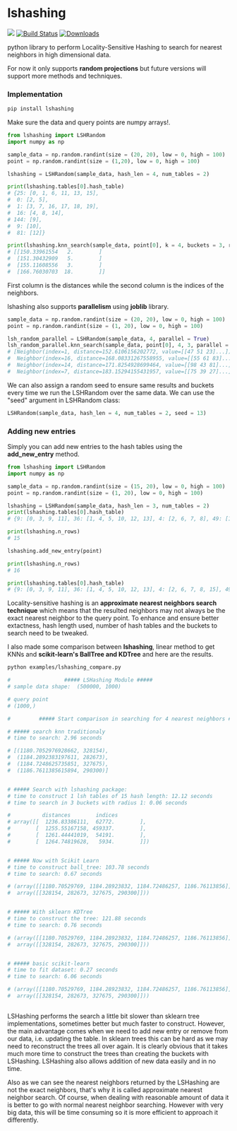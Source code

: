 # lshashing

[![](https://img.shields.io/badge/docs-latest-blue.svg)](https://mnoorfawi.github.io/lshashing/) 
[![Build Status](https://travis-ci.com/MNoorFawi/lshashing.svg?branch=master)](https://travis-ci.com/MNoorFawi/lshashing)
[![Downloads](https://static.pepy.tech/personalized-badge/lshashing?period=total&units=international_system&left_color=grey&right_color=yellowgreen&left_text=Downloads)](https://pepy.tech/project/lshashing)

python library to perform Locality-Sensitive Hashing to search for nearest neighbors in high dimensional data.

For now it only supports **random projections** but future versions will support more methods and techniques.

### Implementation

```bash
pip install lshashing
```
Make sure the data and query points are numpy arrays!.

```python
from lshashing import LSHRandom
import numpy as np

sample_data = np.random.randint(size = (20, 20), low = 0, high = 100)
point = np.random.randint(size = (1,20), low = 0, high = 100)

lshashing = LSHRandom(sample_data, hash_len = 4, num_tables = 2)

print(lshashing.tables[0].hash_table)
# {25: [0, 1, 6, 11, 13, 15], 
#  0: [2, 5], 
#  1: [3, 7, 16, 17, 18, 19], 
#  16: [4, 8, 14], 
# 144: [9], 
#  9: [10], 
#  81: [12]}

print(lshashing.knn_search(sample_data, point[0], k = 4, buckets = 3, radius = 2))
# [[150.33961554   2.        ]
#  [151.30432909   5.        ]
#  [155.11608556   3.        ]
#  [166.76030703  18.        ]]
 ```
First column is the distances while the second column is the indices of the neighbors.

lshashing also supports **parallelism** using **joblib** library.

```python
sample_data = np.random.randint(size = (20, 20), low = 0, high = 100)
point = np.random.randint(size = (1, 20), low = 0, high = 100)

lsh_random_parallel = LSHRandom(sample_data, 4, parallel = True)
lsh_random_parallel.knn_search(sample_data, point[0], 4, 3, parallel = True)
# [Neighbor(index=1, distance=152.6106156202772, value=[[47 51 23]...]),
#  Neighbor(index=16, distance=168.08331267558955, value=[[55 61 83]...]),
#  Neighbor(index=14, distance=171.8254928699464, value=[[98 43 81]...]),
#  Neighbor(index=7, distance=183.15294155431957, value=[[75 39 27]...])]
```

We can also assign a random seed to ensure same results and buckets every time we run the LSHRandom over the same data. We can use the "seed" argument in LSHRandom class:
```python
LSHRandom(sample_data, hash_len = 4, num_tables = 2, seed = 13)
```

### Adding new entries
Simply you can add new entries to the hash tables using the **add_new_entry** method.

```python
from lshashing import LSHRandom
import numpy as np

sample_data = np.random.randint(size = (15, 20), low = 0, high = 100)
point = np.random.randint(size = (1, 20), low = 0, high = 100)

lshashing = LSHRandom(sample_data, hash_len = 3, num_tables = 2)
print(lshashing.tables[0].hash_table)
# {9: [0, 3, 9, 11], 36: [1, 4, 5, 10, 12, 13], 4: [2, 6, 7, 8], 49: [14]}

print(lshashing.n_rows)
# 15

lshashing.add_new_entry(point)

print(lshashing.n_rows)
# 16

print(lshashing.tables[0].hash_table)
# {9: [0, 3, 9, 11], 36: [1, 4, 5, 10, 12, 13], 4: [2, 6, 7, 8, 15], 49: [14]}
```

Locality-sensitive hashing is an **approximate nearest neighbors search technique** which means that the resulted neighbors may not always be the exact nearest neighbor to the query point.
To enhance and ensure better extactness, hash length used, number of hash tables and the buckets to search need to be tweaked. 

I also made some comparison between **lshashing**, linear method to get KNNs and **scikit-learn's BallTree and KDTree** and here are the results.

```bash
python examples/lshashing_compare.py

#                 ##### LSHashing Module #####
# sample data shape:  (500000, 1000)

# query point
# (1000,)

#         ##### Start comparison in searching for 4 nearest neighbors #####

# ##### search knn traditionaly
# time to search: 2.96 seconds

# [(1180.7052976928662, 328154),
#  (1184.2892383197611, 282673),
#  (1184.7248625735851, 327675),
#  (1186.7611385615894, 290300)]


# ##### Search with lshashing package:
# time to construct 1 lsh tables of 15 hash length: 12.12 seconds
# time to search in 3 buckets with radius 1: 0.06 seconds

#          distances        indices
# array([[  1236.83386111,  62772.        ],
#        [  1255.55167158, 459337.        ],
#        [  1261.44441019,  54191.        ],
#        [  1264.74819628,   5934.        ]])


# ##### Now with Scikit Learn
# time to construct ball_tree: 103.78 seconds
# time to search: 0.67 seconds

# (array([[1180.70529769, 1184.28923832, 1184.72486257, 1186.76113856]]),
#  array([[328154, 282673, 327675, 290300]]))


# ##### With sklearn KDTree
# time to construct the tree: 121.88 seconds
# time to search: 0.76 seconds

# (array([[1180.70529769, 1184.28923832, 1184.72486257, 1186.76113856]]),
#  array([[328154, 282673, 327675, 290300]]))


# ##### basic scikit-learn
# time to fit dataset: 0.27 seconds
# time to search: 6.06 seconds

# (array([[1180.70529769, 1184.28923832, 1184.72486257, 1186.76113856]]),
#  array([[328154, 282673, 327675, 290300]]))
 
```

LSHashing performs the search a little bit slower than sklearn tree implementations, sometimes better but much faster to construct. However, the main advantage comes when we need to add new entry or remove from our data, i.e. updating the table. In sklearn trees this can be hard as we may need to reconstruct the trees all over again. It is clearly obvious that it takes much more time to construct the trees than creating the buckets with LSHashing. LSHashing also allows addition of new data easily and in no time.

Also as we can see the nearest neighbors returned by the LSHashing are not the exact neighbors, that's why it is called approximate nearest neighbor search. Of course, when dealing with reasonable amount of data it is better to go with normal nearest neighbor searching. However with very big data, this will be time consuming so it is more efficient to approach it differently.
